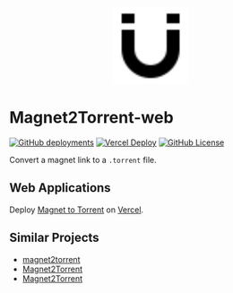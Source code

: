 <p align="center">
    <img alt="favicon" src="./static/images/favicon.svg"
        width="138" />
</p>

# Magnet2Torrent-web

[![GitHub deployments](https://img.shields.io/github/deployments/ZhanZiyuan/Magnet2Torrent-web/Production)](https://github.com/ZhanZiyuan/Magnet2Torrent-web/blob/main/vercel.json)
[![Vercel Deploy](https://deploy-badge.vercel.app/vercel/magnet2torrent)](https://magnet2torrent.vercel.app/)
[![GitHub License](https://img.shields.io/github/license/ZhanZiyuan/Magnet2Torrent-web)](https://github.com/ZhanZiyuan/Magnet2Torrent-web/blob/main/LICENSE)

Convert a magnet link to a `.torrent` file.

## Web Applications

Deploy [Magnet to Torrent](https://magnet2torrent.vercel.app/)
on [Vercel](https://github.com/vercel/vercel).

## Similar Projects

- [magnet2torrent](https://github.com/Tsuk1ko/magnet2torrent-js)
- [Magnet2Torrent](https://github.com/danfolkes/Magnet2Torrent)
- [Magnet2Torrent](https://github.com/JohnDoee/magnet2torrent)
